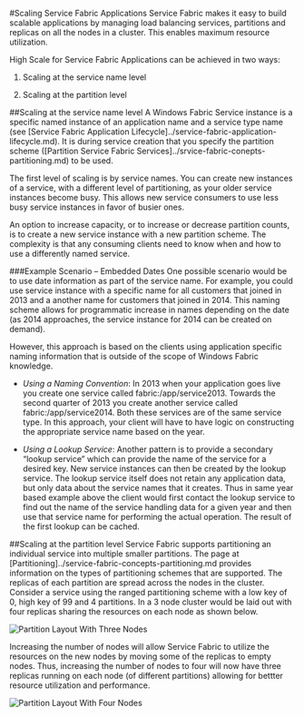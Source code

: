 <properties
   pageTitle="Scalability of Service Fabric Services"
   description="Describes how to scale Service Fabric services"
   services="service-fabric"
   documentationCenter=".net"
   authors="appi101"
   manager="timlt"
   editor=""/>

<tags
   ms.service="service-fabric"
   ms.devlang="dotnet"
   ms.topic="article"
   ms.tgt_pltfrm="NA"
   ms.workload="NA"
   ms.date="04/23/2015"
   ms.author="appi101"/>

#Scaling Service Fabric Applications
Service Fabric makes it easy to build scalable applications by managing load balancing services, partitions and replicas on all the nodes in a cluster. This enables maximum resource utilization.

High Scale for Service Fabric Applications can be achieved in two ways:

1. Scaling at the service name level

2. Scaling at the partition level

##Scaling at the service name level
A Windows Fabric Service instance is a specific named instance of an application name and a service type name (see [Service Fabric Application Lifecycle]../service-fabric-application-lifecycle.md). It is during service creation that you specify the partition scheme ([Partition Service Fabric Services]../srvice-fabric-conepts-partitioning.md) to be used.

The first level of scaling is by service names. You can create new instances of a service, with a different level of partitioning, as your older service instances become busy. This allows new service consumers to use less busy service instances in favor of busier ones.

An option to increase capacity, or to increase or decrease partition counts, is to create a new service instance with a new partition scheme. The complexity is that any consuming clients need to know when and how to use a differently named service.

###Example Scenario – Embedded Dates
One possible scenario would be to use date information as part of the service name. For example, you could use service instance with a specific name for all customers that joined in 2013 and a another name for customers that joined in 2014. This naming scheme allows for programmatic increase in names depending on the date (as 2014 approaches, the service instance for 2014 can be created on demand).

However, this approach is based on the clients using application specific naming information that is outside of the scope of Windows Fabric knowledge.

- *Using a Naming Convention*: In 2013 when your application goes live you create one service called fabric:/app/service2013. Towards the second quarter of 2013 you create another service called fabric:/app/service2014. Both these services are of the same service type. In this approach, your client will have to have logic on constructing the appropriate service name based on the year.

- *Using a Lookup Service*: Another pattern is to provide a secondary “lookup service” which can provide the name of the service for a desired key. New service instances can then be created by the lookup service. The lookup service itself does not retain any application data, but only data about the service names that it creates. Thus in same year based example above the client would first contact the lookup service to find out the name of the service handling data for a given year and then use that service name for performing the actual operation. The result of the first lookup can be cached.

##Scaling at the partition level
Service Fabric supports partitioning an individual service into multiple smaller partitions. The page at [Partitioning]../service-fabric-concepts-partitioning.md provides information on the types of partitioning schemes that are supported. The replicas of each partition are spread across the nodes in the cluster. Consider a service using the ranged partitioning scheme with a low key of 0, high key of 99 and 4 partitions. In a 3 node cluster would be laid out with four replicas sharing the resources on each node as shown below.

![Partition Layout With Three Nodes](./media/service-fabric-concepts/layout-three-nodes.png)

Increasing the number of nodes will allow Service Fabric to utilize the resources on the new nodes by moving some of the replicas to empty nodes.  Thus, increasing the number of nodes to four will now have three replicas running on each node (of different partitions) allowing for bettter resource utilization and performance.

![Partition Layout With Four Nodes](./media/service-fabric-concepts/layout-four-nodes.png)
